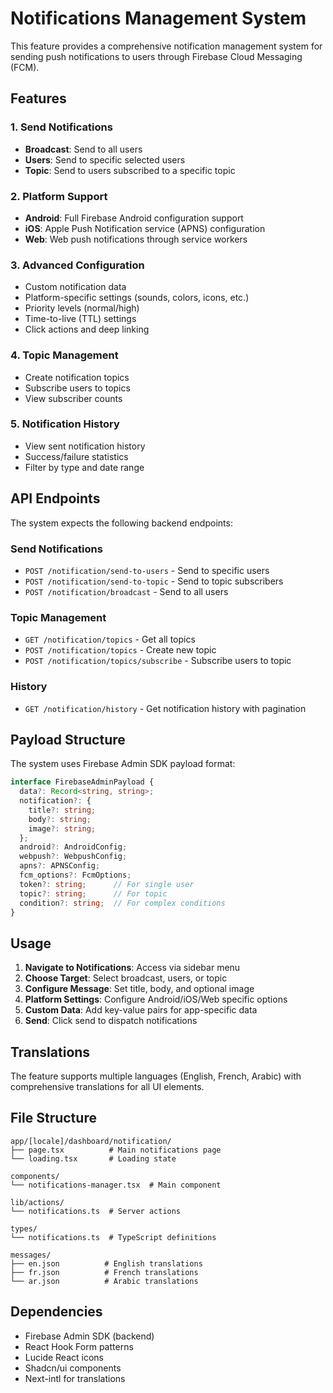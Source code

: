 # Notifications Management System

This feature provides a comprehensive notification management system for sending push notifications to users through Firebase Cloud Messaging (FCM).

## Features

### 1. Send Notifications
- **Broadcast**: Send to all users
- **Users**: Send to specific selected users  
- **Topic**: Send to users subscribed to a specific topic

### 2. Platform Support
- **Android**: Full Firebase Android configuration support
- **iOS**: Apple Push Notification service (APNS) configuration
- **Web**: Web push notifications through service workers

### 3. Advanced Configuration
- Custom notification data
- Platform-specific settings (sounds, colors, icons, etc.)
- Priority levels (normal/high)
- Time-to-live (TTL) settings
- Click actions and deep linking

### 4. Topic Management
- Create notification topics
- Subscribe users to topics
- View subscriber counts

### 5. Notification History
- View sent notification history
- Success/failure statistics
- Filter by type and date range

## API Endpoints

The system expects the following backend endpoints:

### Send Notifications
- `POST /notification/send-to-users` - Send to specific users
- `POST /notification/send-to-topic` - Send to topic subscribers  
- `POST /notification/broadcast` - Send to all users

### Topic Management
- `GET /notification/topics` - Get all topics
- `POST /notification/topics` - Create new topic
- `POST /notification/topics/subscribe` - Subscribe users to topic

### History
- `GET /notification/history` - Get notification history with pagination

## Payload Structure

The system uses Firebase Admin SDK payload format:

```typescript
interface FirebaseAdminPayload {
  data?: Record<string, string>;
  notification?: {
    title?: string;
    body?: string;
    image?: string;
  };
  android?: AndroidConfig;
  webpush?: WebpushConfig;
  apns?: APNSConfig;
  fcm_options?: FcmOptions;
  token?: string;      // For single user
  topic?: string;      // For topic
  condition?: string;  // For complex conditions
}
```

## Usage

1. **Navigate to Notifications**: Access via sidebar menu
2. **Choose Target**: Select broadcast, users, or topic
3. **Configure Message**: Set title, body, and optional image
4. **Platform Settings**: Configure Android/iOS/Web specific options
5. **Custom Data**: Add key-value pairs for app-specific data
6. **Send**: Click send to dispatch notifications

## Translations

The feature supports multiple languages (English, French, Arabic) with comprehensive translations for all UI elements.

## File Structure

```
app/[locale]/dashboard/notification/
├── page.tsx          # Main notifications page
└── loading.tsx       # Loading state

components/
└── notifications-manager.tsx  # Main component

lib/actions/
└── notifications.ts  # Server actions

types/
└── notifications.ts  # TypeScript definitions

messages/
├── en.json          # English translations
├── fr.json          # French translations  
└── ar.json          # Arabic translations
```

## Dependencies

- Firebase Admin SDK (backend)
- React Hook Form patterns
- Lucide React icons
- Shadcn/ui components
- Next-intl for translations
